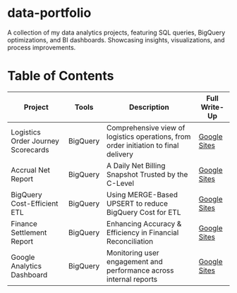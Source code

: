 # data-portfolio
A collection of my data analytics projects, featuring SQL queries, BigQuery optimizations, and BI dashboards. Showcasing insights, visualizations, and process improvements.

# Table of Contents

| Project                    | Tools        | Description                              | Full Write-Up                          |
|----------------------------|--------------|------------------------------------------|----------------------------------------|
| Logistics Order Journey Scorecards    | BigQuery     | Comprehensive view of logistics operations, from order initiation to final delivery  | [Google Sites](https://www.aditoworks.my.id/portfolio/logistics-order-journey-scorecards)                   |
| Accrual Net Report      | BigQuery     | A Daily Net Billing Snapshot Trusted by the C-Level                    | [Google Sites](https://www.aditoworks.my.id/portfolio/accrual-net-report)                   |
| BigQuery Cost-Efficient ETL      | BigQuery     | Using MERGE-Based UPSERT to reduce BigQuery Cost for ETL              | [Google Sites](https://www.aditoworks.my.id/portfolio/how-to-optimize-bigquery-cost)                   |
| Finance Settlement Report      | BigQuery     | Enhancing Accuracy & Efficiency in Financial Reconciliation              | [Google Sites](https://www.aditoworks.my.id/portfolio/finance-settlement-report)                   |
| Google Analytics Dashboard      | BigQuery     | Monitoring user engagement and performance across internal reports              | [Google Sites](https://www.aditoworks.my.id/portfolio/google-analytic-dashboard)                   |
